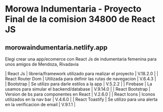 # Morowa Indumentaria - Proyecto Final de la comision 34800 de React JS

<h2>morowaindumentaria.netlify.app</h2>

Elegi crear una app/ecomerce con React Js de indumentaria femenina para unos amigos de Mendoza, Rivadavia

| React Js | libreria/framework utilizado para realizar el proyecto | V.18.2.0 |
| React Router Dom | Utilizada para definir las rutas de navegacion | V.6.4.3 |
| Bootstrap | Se utilizo para darle estilos a la app | V.5.2.2 |
| Firebase | La usamos para simular el backend/database | V.9.14.0 |
| React Bootstrap | Version de bs para componentes en React | V.2.6.0 |
| React Icons | Iconos utilizados en la nav bar | V.4.6.0 |
| React Toastify | Se utilizo para una alerta en la verificacion de email | V.9.1.1 |
